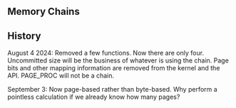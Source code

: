 ## Memory Chains


## History

August 4 2024: Removed a few functions. Now there are only four. Uncommitted size will be the business of whatever is using the chain. Page bits and other mapping information are removed from the kernel and the API. PAGE_PROC will not be a chain.

September 3:
Now page-based rather than byte-based. Why perform a pointless calculation if we already know how many pages?
